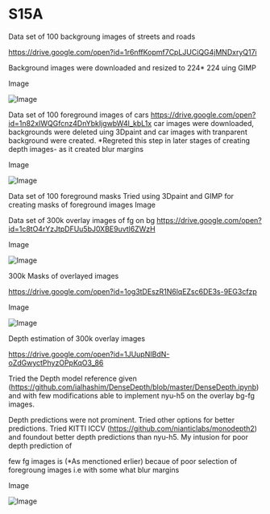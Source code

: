 # S15A


Data set of 100 backgroung images of streets and roads

https://drive.google.com/open?id=1r6nffKopmf7CpLJUCiQG4jMNDxryQ17i

Background images were downloaded and resized to 224* 224 uing GIMP 

Image

![Image]()

Data set of 100 foreground images of cars
https://drive.google.com/open?id=1n82xIWQGfcnz4DnYbkIjgwbW4l_kbL1x
car images were downloaded, backgrounds were deleted uing 3Dpaint and car images with tranparent background were created. *Regreted this step in later stages of creating depth images- as it created blur margins

Image

![Image]()

Data set of 100 foreground masks
Tried using 3Dpaint and GIMP for creating masks of foreground images Image

Data set of 300k overlay images of fg on bg
https://drive.google.com/open?id=1c8tO4rYzJtpDFUu5bJ0XBE9uvtl6ZWzH

Image

![Image]()

300k Masks of overlayed images

https://drive.google.com/open?id=1og3tDEszR1N6lqEZsc6DE3s-9EG3cfzp

Image

![Image]()

Depth estimation of 300k overlay images

https://drive.google.com/open?id=1JUupNIBdN-oZdGwyctPhyzOPpKqO3_86

Tried the Depth model reference given (https://github.com/ialhashim/DenseDepth/blob/master/DenseDepth.ipynb) and with few modifications able to implement nyu-h5 on the overlay bg-fg images.

Depth predictions were not prominent. Tried other options for better predictions. Tried KITTI ICCV (https://github.com/nianticlabs/monodepth2) and foundout better depth predictions than nyu-h5. My intusion for poor depth prediction of 

few fg images is (*As menctioned erlier) becaue of poor selection of foregroung images i.e with some what blur margins

Image

![Image]()

